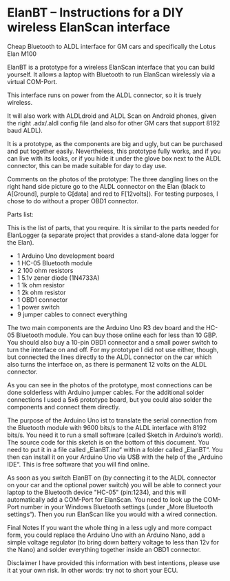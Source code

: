 # ElanBT – Instructions for a DIY wireless ElanScan interface
Cheap Bluetooth to ALDL interface for GM cars and specifically the Lotus Elan M100

ElanBT is a prototype for a wireless ElanScan interface that you can build yourself. 
It allows a laptop with Bluetooth to run ElanScan wirelessly via a virtual COM-Port.

This interface runs on power from the ALDL connector, so it is truely wireless.

It will also work with ALDLdroid and ALDL Scan on Android phones, given the right .adx/.aldl config file (and also for other GM cars that support 8192 baud ALDL).

It is a prototype, as the components are big and ugly, but can be purchased and put together easily. Nevertheless, this prototype fully works, and if you can live with its looks, or if you hide it under the glove box next to the ALDL connector, this can be made suitable for day to day use.

Comments on the photos of the prototype:
The three dangling lines on the right hand side picture go to the ALDL connector on the Elan (black to A[Ground], purple to G[data] and red to F[12volts]). 
For testing purposes, I chose to do without a proper OBD1 connector.

Parts list:

This is the list of parts, that you require. It is similar to the parts needed for ElanLogger (a separate project that provides a stand-alone data logger for the Elan).

- 1 	Arduino Uno development board
- 1 	HC-05 Bluetooth module
- 2 	100 ohm resistors
- 1 	5.1v zener diode (1N4733A)
- 1 	1k ohm resistor
- 1 	2k ohm resistor
- 1	OBD1 connector
- 1	power switch
- 9	jumper cables to connect everything

The two main components are the Arduino Uno R3 dev board and the HC-05 Bluetooth module. You can buy those online each for less than 10 GBP. You should also buy a 10-pin OBD1 connector and a small power switch to turn the interface on and off. For my prototype I  did not use either, though, but connected the lines directly to the ALDL connector on the car which also turns the interface on, as there is permanent 12 volts on the ALDL connector.

As you can see in the photos of the prototype, most connections can be done solderless with Arduino jumper cables. For the additional solder connections I used a 5x6 prototype board, but you could also solder the components and connect them directly.

The purpose of the Arduino Uno ist to translate the serial connection from the Bluetooth module with 9600 bits/s to the ALDL interface with 8192 bits/s. You need it to run a small software (called Sketch in Arduino‘s world). The source code for this sketch is on the bottom of this document. You need to put it in a file called „ElanBT.ino“ within a folder called „ElanBT“. You then can install it on your Arduino Uno via USB with the help of the „Arduino IDE“. This is free software that you will find online.

As soon as you switch ElanBT on (by connecting it to the ALDL connector on your car and the optional power switch) you will be able to connect your laptop to the Bluetooth device "HC-05" (pin:1234), and this will automatically add a COM-Port for ElanScan. You need to look up the COM-Port number in your Windows Bluetooth settings (under „More Bluetooth settings“).
Then you run ElanScan like you would with a wired connection.

Final Notes
If you want the whole thing in a less ugly and more compact form, you could replace the Arduino Uno with an Arduino Nano, add a simple voltage regulator (to bring down battery voltage to less than 12v for the Nano) and solder everything together inside an OBD1 connector.

Disclaimer
I have provided this information with best intentions, please use it at your own risk. In other words: try not to short your ECU. 
